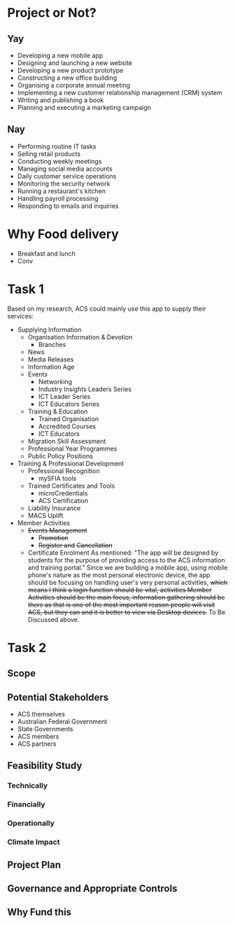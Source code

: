 # Project or Not?
## Yay
- Developing a new mobile app
- Designing and launching a new website
- Developing a new product prototype
- Constructing a new office building
- Organising a corporate annual meeting
- Implementing a new customer relationship management (CRM) system
- Writing and publishing a book
- Planning and executing a marketing campaign
## Nay
- Performing routine IT tasks
- Selling retail products
- Conducting weekly meetings
- Managing social media accounts
- Daily customer service operations
- Monitoring the security network
- Running a restaurant's kitchen
- Handling payroll processing
- Responding to emails and inquiries
# Why Food delivery
- Breakfast and lunch 
- Conv
# Task 1
Based on my research, ACS could mainly use this app to supply their services:
- Supplying Information
	- Organisation Information & Devotion
		- Branches
	- News
	- Media Releases
	- Information Age
	- Events
		- Networking
		- Industry Insights Leaders Series
		- ICT Leader Series
		- ICT Educators Series
	- Training & Education
		-  Trained Organisation
		- Accredited Courses
		- ICT Educators
	- Migration Skill Assessment
	- Professional Year Programmes
	- Public Policy Positions
- Training & Professional Development
	- Professional Recognition
		- mySFIA tools
	- Trained Certificates and Tools
		- microCredentials
		- ACS Certification
	- Liability Insurance
	- MACS Uplift
- Member Activities
	- ~~Events Management~~
		- ~~Promotion~~
		- ~~Register and~~ ~~Cancellation~~
	- Certificate Enrolment
As mentioned: "The app will be designed by students for the purpose of providing access to the ACS information and training portal." Since we are building a mobile app, using mobile phone's nature as the most personal electronic device, the app should be focusing on handling user's very personal activities, ~~which means I think a login function should be vital, activities Member Activities should be the main focus, information gathering should be there as that is one of the most important reason people will visit ACS, but they can and it is better to view via Desktop devices.~~
To Be Discussed above.
# Task 2
## Scope

## Potential Stakeholders
* ACS themselves
* Australian Federal Government
* State Governments
* ACS members
* ACS partners
## Feasibility Study

### Technically

### Financially

### Operationally

### Climate Impact

## Project Plan
## Governance and Appropriate Controls

## Why Fund this




